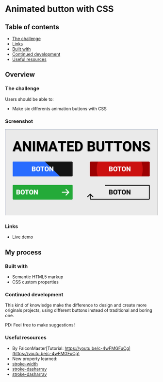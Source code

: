 # Animated button with CSS


## Table of contents

  - [The challenge](#the-challenge)
  - [Links](#links)
  - [Built with](#built-with)
  - [Continued development](#continued-development)
  - [Useful resources](#useful-resources)


## Overview

### The challenge

Users should be able to:

- Make six differents animation buttons with CSS

### Screenshot

![](img/animated-button.jpg)

### Links
- [Live demo](https://jeraldinnemg.github.io/animated-buttons/)


## My process

### Built with

- Semantic HTML5 markup
- CSS custom properties

### Continued development

This kind of knowledge make the difference to design and create more originals projects, using different buttons instead of traditional and boring one.

PD: Feel free to make suggestions!

### Useful resources

- By FalconMaster[Tutorial: https://youtu.be/c-4wFMGFuCg](https://youtu.be/c-4wFMGFuCg)
- New property learned:
- [stroke-width](https://developer.mozilla.org/en-US/docs/Web/SVG/Attribute/stroke-width) 
- [stroke-dasharray](https://css-tricks.com/almanac/properties/s/stroke-dasharray/) 
- [stroke-dasharray](https://css-tricks.com/almanac/properties/s/stroke-dashoffset/) 


